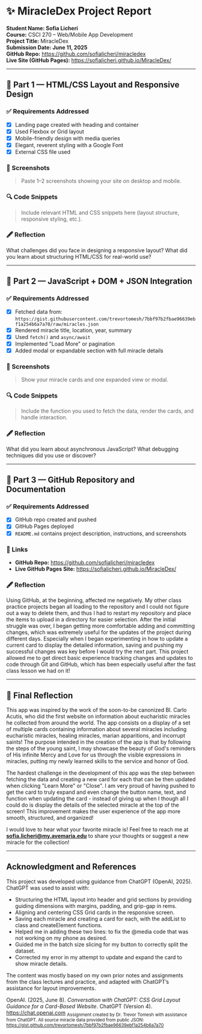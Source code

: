 # ✨ MiracleDex Project Report

**Student Name: Sofia Licheri**  
**Course:** CSCI 270 – Web/Mobile App Development  
**Project Title:** MiracleDex  
**Submission Date: June 11, 2025**  
**GitHub Repo:** https://github.com/sofialicheri/miracledex  
**Live Site (GitHub Pages):** https://sofialicheri.github.io/MiracleDex/

---

## 🔷 Part 1 — HTML/CSS Layout and Responsive Design

### ✅ Requirements Addressed
- [x] Landing page created with heading and container
- [x] Used Flexbox or Grid layout
- [x] Mobile-friendly design with media queries
- [x] Elegant, reverent styling with a Google Font
- [x] External CSS file used

### 📸 Screenshots
> Paste 1–2 screenshots showing your site on desktop and mobile.


### 🔍 Code Snippets
> Include relevant HTML and CSS snippets here (layout structure, responsive styling, etc.).

### 🖋️ Reflection
What challenges did you face in designing a responsive layout? What did you learn about structuring HTML/CSS for real-world use?

---

## 🔷 Part 2 — JavaScript + DOM + JSON Integration

### ✅ Requirements Addressed
- [x] Fetched data from:  
  `https://gist.githubusercontent.com/trevortomesh/7bbf97b2fbae96639ebf1a254b6a7a70/raw/miracles.json`
- [x] Rendered miracle title, location, year, summary
- [x] Used `fetch()` and `async/await`
- [x] Implemented "Load More" or pagination
- [x] Added modal or expandable section with full miracle details

### 📸 Screenshots
> Show your miracle cards and one expanded view or modal.

### 🔍 Code Snippets
> Include the function you used to fetch the data, render the cards, and handle interaction.

### 🖋️ Reflection
What did you learn about asynchronous JavaScript? What debugging techniques did you use or discover?

---

## 🔷 Part 3 — GitHub Repository and Documentation

### ✅ Requirements Addressed
- [x] GitHub repo created and pushed
- [x] GitHub Pages deployed
- [x] `README.md` contains project description, instructions, and screenshots

### 📎 Links
- **GitHub Repo:** https://github.com/sofialicheri/miracledex
- **Live GitHub Pages Site:** https://sofialicheri.github.io/MiracleDex/

### 🖋️ Reflection
Using GitHub, at the beginning, affected me negatively. My other class practice projects began all loading to the repository and I could not figure out a way to delete them, and thus I had to restart my repository and place the items to upload in a directory for easier selection.
After the initial struggle was over, I began getting more comfortable adding and committing changes, which was extremely useful for the updates of the project during different days.
Especially when I began experimenting in how to update a current card to display the detailed information, saving and pushing my successful changes was key before I would try the next part.
This project allowed me to get direct basic experience tracking changes and updates to code through Git and GitHub, which has been especially useful after the fast class lesson we had on it!

---

## 🧠 Final Reflection
This app was inspired by the work of the soon-to-be canonized Bl. Carlo Acutis, who did the first website on information about eucharistic miracles he collected from around the world.
The app consists on a display of a set of multiple cards containing information about several miracles including eucharistic miracles, healing miracles, marian apparitions, and incorrupt saints!
The purpose intended in the creation of the app is that by following the steps of the young saint, I may showcase the beauty of God's reminders of His infinite Mercy and Love for us through the visible expressions in miracles, putting my newly learned skills to the service and honor of God.

The hardest challenge in the development of this app was the step between fetching the data and creating a new card for each that can be then updated when clicking "Learn More" or "Close".
I am very proud of having pushed to get the card to truly expand and even change the button name, text, and function when updating the card - instead of giving up when I though all I could do is display the details of the selected miracle at the top of the screen!
This improvement makes the user experience of the app more smooth, structured, and organized!

I would love to hear what your favorite miracle is! Feel free to reach me at **sofia.licheri@my.avemaria.edu** to share your thoughts or suggest a new miracle for the collection!

---
## Acknowledgment and References

This project was developed using guidance from ChatGPT (OpenAI, 2025). ChatGPT was used to assist with:
- Structuring the HTML layout into header and grid sections by providing guiding dimensions with margins, padding, and grip-gap in rems.
- Aligning and centering CSS Grid cards in the responsive screen.
- Saving each miracle and creating a card for each, with the addList to class and createElement functions.
- Helped me in adding these two lines:
  <meta name="viewport" content="width=device-width, initial-scale=1.0">
  <meta http-equiv="X-UA-Compatible" content="ie=edge">
  to fix the @media code that was not working on my phone as desired.
- Guided me in the batch size slicing for my button to correctly split the dataset.
- Corrected my error in my attempt to update and expand the card to show miracle details.

The content was mostly based on my own prior notes and assignments from the class lectures and practice, and adapted with ChatGPT’s assistance for layout improvements.

OpenAI. (2025, June 8). *Conversation with ChatGPT: CSS Grid Layout Guidance for a Card-Based Website*. ChatGPT (Version 4). https://chat.openai.com
<sub>Assignment created by Dr. Trevor Tomesh with assistance from ChatGPT. All source miracle data provided from public JSON: https://gist.github.com/trevortomesh/7bbf97b2fbae96639ebf1a254b6a7a70</sub>
